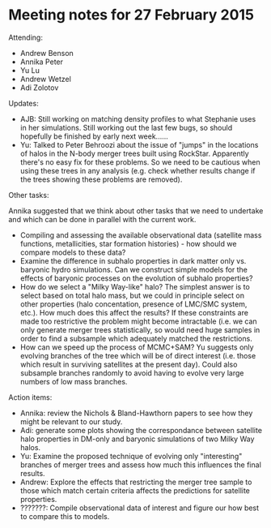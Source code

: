 Meeting notes for 27 February 2015
==================================

Attending:
- Andrew Benson
- Annika Peter
- Yu Lu
- Andrew Wetzel
- Adi Zolotov

Updates: 

- AJB: Still working on matching density profiles to what Stephanie uses in her simulations. Still working out the last few bugs, so should hopefully be finished by early next week......
- Yu: Talked to Peter Behroozi about the issue of "jumps" in the locations of halos in the N-body merger trees built using RockStar. Apparently there's no easy fix for these problems. So we need to be cautious when using these trees in any analysis (e.g. check whether results change if the trees showing these problems are removed).

Other tasks:

Annika suggested that we think about other tasks that we need to undertake and which can be done in parallel with the current work.

- Compiling and assessing the available observational data (satellite mass functions, metallicities, star formation histories) - how should we compare models to these data?
- Examine the difference in subhalo properties in dark matter only vs. baryonic hydro simulations. Can we construct simple models for the effects of baryonic processes on the evolution of subhalo properties?
- How do we select a "Milky Way-like" halo? The simplest answer is to select based on total halo mass, but we could in principle select on other properties (halo concentation, presence of LMC/SMC system, etc.). How much does this affect the results? If these constraints are made too restrictive the problem might become intractable (i.e. we can only generate merger trees statistically, so would need huge samples in order to find a subsample which adequately matched the restrictions.
- How can we speed up the process of MCMC+SAM? Yu suggests only evolving branches of the tree which will be of direct interest (i.e. those which result in surviving satellites at the present day). Could also subsample branches randomly to avoid having to evolve very large numbers of low mass branches.

Action items:
- Annika: review the Nichols & Bland-Hawthorn papers to see how they might be relevant to our study.
- Adi: generate some plots showing the correspondance between satellite halo properties in DM-only and baryonic simulations of two Milky Way halos.
- Yu: Examine the proposed technique of evolving only "interesting" branches of merger trees and assess how much this influences the final results.
- Andrew: Explore the effects that restricting the merger tree sample to those which match certain criteria affects the predictions for satellite properties.
- ???????: Compile observational data of interest and figure our how best to compare this to models.
